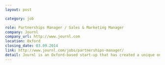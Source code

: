 ```yaml
---
layout: post

category: job

role: Partnerships Manager / Sales & Marketing Manager
company: Journl
company_url: http://www.journl.com
location: Oxford
closing_date: 03.09.2014
link: http://www.journl.com/jobs/partnerships-manager/
detail: Journl is an Oxford-based start-up that has created a unique online product with significant worldwide consumer potential. We are looking for a Partnerships Manager / Sales and Marketing Manager to join our team to create, grow, and support our partner base.
---
```

